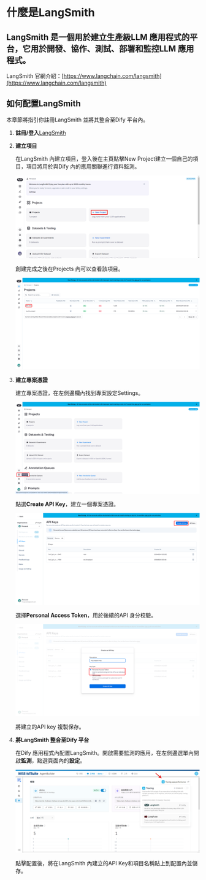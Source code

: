 # 什麼是LangSmith
## LangSmith 是一個用於建立生產級LLM 應用程式的平台，它用於開發、協作、測試、部署和監控LLM 應用程式。

LangSmith 官網介紹：[https://www.langchain.com/langsmith](https://www.langchain.com/langsmith)

## 如何配置LangSmith
本章節將指引你註冊LangSmith 並將其整合至Dify 平台內。

1. **註冊/登入**[LangSmith](https://www.langchain.com/langsmith)
2. **建立項目**

    在LangSmith 內建立項目，登入後在主頁點擊New Project建立一個自己的項目，項目將用於與Dify 內的應用關聯進行資料監測。

    ![在LangSmith內建立項目](/監測/整合外部Ops工具/images/在LangSmith內建立項目.png)

    創建完成之後在Projects 內可以查看該項目。

    ![在LangSmith內查看已建立項目](/監測/整合外部Ops工具/images/在LangSmith內查看已建立項目.png)

3. **建立專案憑證**

    建立專案憑證，在左側邊欄內找到專案設定Settings。

    ![項目設定](/監測/整合外部Ops工具/images/項目設定.png)

    點選**Create API Key**，建立一個專案憑證。
    
    ![建立一個項目API_Key](/監測/整合外部Ops工具/images/建立一個項目API_Key.png)

    選擇**Personal Access Token**，用於後續的API 身分校驗。
    
    ![建立一個API_Key](/監測/整合外部Ops工具/images/建立一個API_Key.png)

    將建立的API key 複製保存。

4. **將LangSmith 整合至Dify 平台**

    在Dify 應用程式內配置LangSmith。開啟需要監測的應用，在左側邊選單內開啟**監測**，點選頁面內的**設定**。

    ![配置LangSmith](/監測/整合外部Ops工具/images/配置LangSmith.png)

    點擊配置後，將在LangSmith 內建立的API Key和項目名稱貼上到配置內並儲存。

    